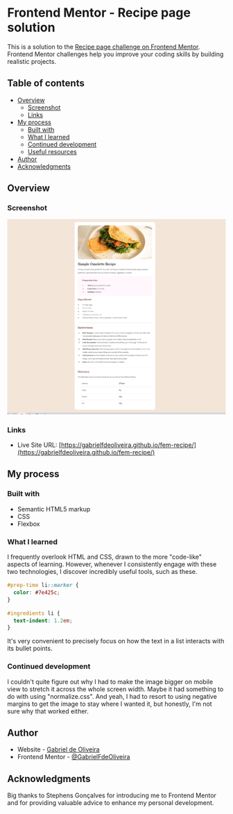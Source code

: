 # Frontend Mentor - Recipe page solution

This is a solution to the [Recipe page challenge on Frontend Mentor](https://www.frontendmentor.io/challenges/recipe-page-KiTsR8QQKm). Frontend Mentor challenges help you improve your coding skills by building realistic projects.

## Table of contents

- [Overview](#overview)
  - [Screenshot](#screenshot)
  - [Links](#links)
- [My process](#my-process)
  - [Built with](#built-with)
  - [What I learned](#what-i-learned)
  - [Continued development](#continued-development)
  - [Useful resources](#useful-resources)
- [Author](#author)
- [Acknowledgments](#acknowledgments)

## Overview

### Screenshot

![](./design/solution.png)

### Links

- Live Site URL: [https://gabrielfdeoliveira.github.io/fem-recipe/](https://gabrielfdeoliveira.github.io/fem-recipe/)

## My process

### Built with

- Semantic HTML5 markup
- CSS
- Flexbox

### What I learned

I frequently overlook HTML and CSS, drawn to the more "code-like" aspects of learning. However, whenever I consistently engage with these two technologies, I discover incredibly useful tools, such as these.

```css
#prep-time li::marker {
  color: #7e425c;
}
```

```css
#ingredients li {
  text-indent: 1.2em;
}
```

It's very convenient to precisely focus on how the text in a list interacts with its bullet points.

### Continued development

I couldn't quite figure out why I had to make the image bigger on mobile view to stretch it across the whole screen width. Maybe it had something to do with using "normalize.css". And yeah, I had to resort to using negative margins to get the image to stay where I wanted it, but honestly, I'm not sure why that worked either.

## Author

- Website - [Gabriel de Oliveira](https://gabeoliveira.vercel.app/)
- Frontend Mentor - [@GabrielFdeOliveira](https://www.frontendmentor.io/profile/GabrielFdeOliveira)

## Acknowledgments

Big thanks to Stephens Gonçalves for introducing me to Frontend Mentor and for providing valuable advice to enhance my personal development.
